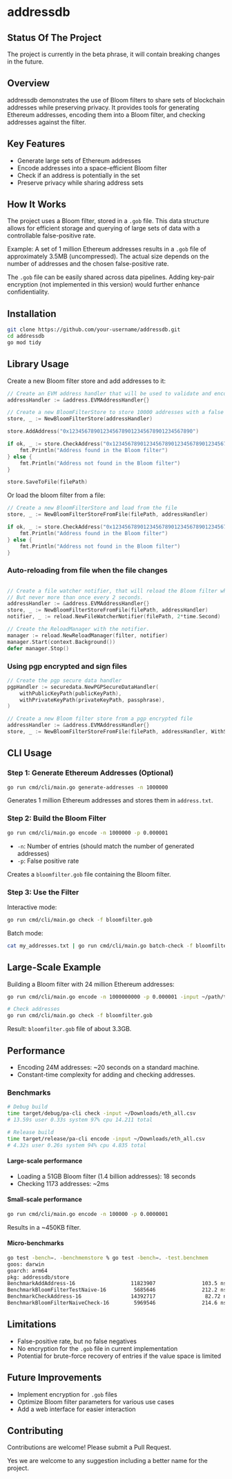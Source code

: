 # addressdb

## Status Of The Project

The project is currently in the beta phrase, it will contain breaking changes in the future.

## Overview

addressdb demonstrates the use of Bloom filters to share sets of blockchain addresses while preserving privacy. It provides tools for generating Ethereum addresses, encoding them into a Bloom filter, and checking addresses against the filter.

## Key Features

- Generate large sets of Ethereum addresses
- Encode addresses into a space-efficient Bloom filter
- Check if an address is potentially in the set
- Preserve privacy while sharing address sets

## How It Works

The project uses a Bloom filter, stored in a `.gob` file. This data structure allows for efficient storage and querying of large sets of data with a controllable false-positive rate.

Example: A set of 1 million Ethereum addresses results in a `.gob` file of approximately 3.5MB (uncompressed). The actual size depends on the number of addresses and the chosen false-positive rate.

The `.gob` file can be easily shared across data pipelines. Adding key-pair encryption (not implemented in this version) would further enhance confidentiality.

## Installation

```bash
git clone https://github.com/your-username/addressdb.git
cd addressdb
go mod tidy
```

## Library Usage

Create a new Bloom filter store and add addresses to it:
```go
// Create an EVM address handler that will be used to validate and encode addresses
addressHandler := &address.EVMAddressHandler{}

// Create a new BloomFilterStore to store 10000 addresses with a false positive rate of 0.0000001
store, _ := NewBloomFilterStore(addressHandler)

store.AddAddress("0x1234567890123456789012345678901234567890")

if ok, _ := store.CheckAddress("0x1234567890123456789012345678901234567890"); ok {
    fmt.Println("Address found in the Bloom filter")
} else {
    fmt.Println("Address not found in the Bloom filter")
}

store.SaveToFile(filePath)
```

Or load the bloom filter from a file:
```go
// Create a new BloomFilterStore and load from the file
store, _ := NewBloomFilterStoreFromFile(filePath, addressHandler)

if ok, _ := store.CheckAddress("0x1234567890123456789012345678901234567890"); ok {
    fmt.Println("Address found in the Bloom filter")
} else {
    fmt.Println("Address not found in the Bloom filter")
}
```

### Auto-reloading from file when the file changes
```go

// Create a file watcher notifier, that will reload the Bloom filter when the file changes.  
// But never more than once every 2 seconds.
addressHandler := &address.EVMAddressHandler{}
store, _ := NewBloomFilterStoreFromFile(filePath, addressHandler)
notifier, _ := reload.NewFileWatcherNotifier(filePath, 2*time.Second)

// Create the ReloadManager with the notifier.
manager := reload.NewReloadManager(filter, notifier)
manager.Start(context.Background())
defer manager.Stop()

```

### Using pgp encrypted and sign files
```go
// Create the pgp secure data handler
pgpHandler := securedata.NewPGPSecureDataHandler(
	withPublicKeyPath(publicKeyPath),
	withPrivateKeyPath(privateKeyPath, passphrase),
)

// Create a new Bloom filter store from a pgp encrypted file
addressHandler := &address.EVMAddressHandler{}
store, _ := NewBloomFilterStoreFromFile(filePath, addressHandler, WithSecureDataHandler(pgpHandler))
````

## CLI Usage

### Step 1: Generate Ethereum Addresses (Optional)

```bash
go run cmd/cli/main.go generate-addresses -n 1000000
```

Generates 1 million Ethereum addresses and stores them in `address.txt`.

### Step 2: Build the Bloom Filter

```bash
go run cmd/cli/main.go encode -n 1000000 -p 0.000001
```

- `-n`: Number of entries (should match the number of generated addresses)
- `-p`: False positive rate

Creates a `bloomfilter.gob` file containing the Bloom filter.

### Step 3: Use the Filter

Interactive mode:

```bash
go run cmd/cli/main.go check -f bloomfilter.gob
```

Batch mode:

```bash
cat my_addresses.txt | go run cmd/cli/main.go batch-check -f bloomfilter.gob
```

## Large-Scale Example

Building a Bloom filter with 24 million Ethereum addresses:

```bash
go run cmd/cli/main.go encode -n 1000000000 -p 0.000001 -input ~/path/to/eth_all.csv

# Check addresses
go run cmd/cli/main.go check -f bloomfilter.gob
```

Result: `bloomfilter.gob` file of about 3.3GB.

## Performance

- Encoding 24M addresses: ~20 seconds on a standard machine.
- Constant-time complexity for adding and checking addresses.

### Benchmarks

```bash
# Debug build
time target/debug/pa-cli check -input ~/Downloads/eth_all.csv
# 13.59s user 0.33s system 97% cpu 14.211 total

# Release build
time target/release/pa-cli encode -input ~/Downloads/eth_all.csv
# 4.32s user 0.26s system 94% cpu 4.835 total
```

#### Large-scale performance

- Loading a 51GB Bloom filter (1.4 billion addresses): 18 seconds
- Checking 1173 addresses: ~2ms

#### Small-scale performance

```bash
go run cmd/cli/main.go encode -n 100000 -p 0.0000001
```

Results in a ~450KB filter.

#### Micro-benchmarks

```bash
go test -bench=. -benchmemstore % go test -bench=. -test.benchmem        
goos: darwin
goarch: arm64
pkg: addressdb/store
BenchmarkAddAddress-16                  11823907               103.5 ns/op            48 B/op          1 allocs/op
BenchmarkBloomFilterTestNaive-16         5685646               212.2 ns/op            95 B/op          1 allocs/op
BenchmarkCheckAddress-16                14392717                82.72 ns/op           48 B/op          1 allocs/op
BenchmarkBloomFilterNaiveCheck-16        5969546               214.6 ns/op            95 B/op          1 allocs/op
```

## Limitations

- False-positive rate, but no false negatives
- No encryption for the `.gob` file in current implementation
- Potential for brute-force recovery of entries if the value space is limited

## Future Improvements

- Implement encryption for `.gob` files
- Optimize Bloom filter parameters for various use cases
- Add a web interface for easier interaction

## Contributing

Contributions are welcome! Please submit a Pull Request.​​​​​​​​​​​​​​​​

Yes we are welcome to any suggestion including a better name for the project.